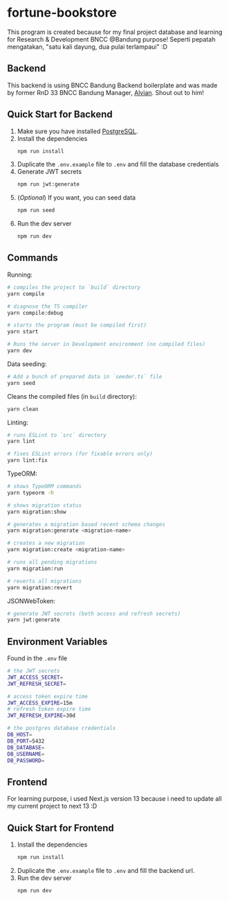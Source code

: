# fortune-bookstore

This program is created because for my final project database and learning for Research & Development BNCC @Bandung purpose!
Seperti pepatah mengatakan, "satu kali dayung, dua pulai terlampaui" :D

## Backend

This backend is using BNCC Bandung Backend boilerplate and was made by former RnD 33 BNCC Bandung Manager, [Alvian](https://github.com/Alviannn/express-ts-boilerplate). Shout out to him! 

## Quick Start for Backend

1. Make sure you have installed [PostgreSQL](https://www.postgresql.org/download/).
2. Install the dependencies
    ```sh
    npm run install
    ```
3. Duplicate the `.env.example` file to `.env` and fill the database credentials
4. Generate JWT secrets
    ```sh
    npm run jwt:generate
    ```
5. (_Optional_) If you want, you can seed data
    ```sh
    npm run seed
    ```
6. Run the dev server
    ```sh
    npm run dev
    ```

## Commands

Running:

```sh
# compiles the project to `build` directory
yarn compile

# diagnose the TS compiler
yarn compile:debug

# starts the program (must be compiled first)
yarn start

# Runs the server in Development environment (no compiled files)
yarn dev
```

Data seeding:

```sh
# Add a bunch of prepared data in `seeder.ts` file
yarn seed
```

Cleans the compiled files (in `build` directory):

```sh
yarn clean
```

Linting:

```sh
# runs ESLint to `src` directory
yarn lint

# fixes ESLint errors (for fixable errors only)
yarn lint:fix
```

TypeORM:

```sh
# shows TypeORM commands
yarn typeorm -h

# shows migration status
yarn migration:show

# generates a migration based recent schema changes
yarn migration:generate <migration-name>

# creates a new migration
yarn migration:create <migration-name>

# runs all pending migrations
yarn migration:run

# reverts all migrations
yarn migration:revert
```

JSONWebToken:

```sh
# generate JWT secrets (both access and refresh secrets)
yarn jwt:generate
```

## Environment Variables

Found in the `.env` file

```sh
# the JWT secrets
JWT_ACCESS_SECRET=
JWT_REFRESH_SECRET=

# access token expire time
JWT_ACCESS_EXPIRE=15m
# refresh token expire time
JWT_REFRESH_EXPIRE=30d

# the postgres database credentials
DB_HOST=
DB_PORT=5432
DB_DATABASE=
DB_USERNAME=
DB_PASSWORD=
```

## Frontend

For learning purpose, i used Next.js version 13 because i need to update all my current project to next 13 :D

## Quick Start for Frontend

1. Install the dependencies
    ```sh
    npm run install
    ```
2. Duplicate the `.env.example` file to `.env` and fill the backend url.
3. Run the dev server
    ```sh
    npm run dev